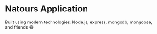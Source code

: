 # Natours Application

Built using modern technologies: Node.js, express, mongodb, mongoose, and friends 😄
